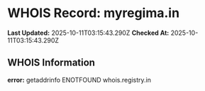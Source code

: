 # WHOIS Record: myregima.in

**Last Updated:** 2025-10-11T03:15:43.290Z
**Checked At:** 2025-10-11T03:15:43.290Z

## WHOIS Information

**error:** getaddrinfo ENOTFOUND whois.registry.in

